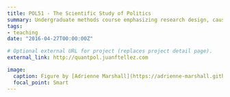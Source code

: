 ```yaml
---
title: POL51 - The Scientific Study of Politics
summary: Undergraduate methods course emphasizing research design, causality, and programming.
tags:
- teaching
date: "2016-04-27T00:00:00Z"

# Optional external URL for project (replaces project detail page).
external_link: http://quantpol.juanftellez.com

image:
  caption: Figure by [Adrienne Marshall](https://adrienne-marshall.github.io/ggplot2_workshop/)
  focal_point: Smart
---
```

